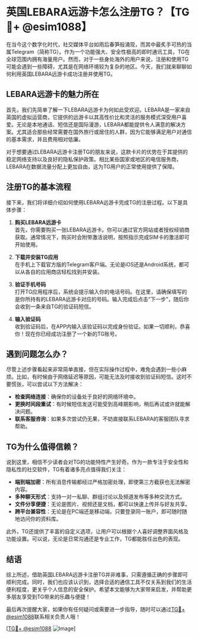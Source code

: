 # 英国LEBARA远游卡怎么注册TG？【TG💪+ @esim1088】

在当今这个数字化时代，社交媒体平台如雨后春笋般涌现，而其中最炙手可热的当属Telegram（简称TG）。作为一个功能强大、安全性极高的即时通讯工具，TG在全球范围内拥有海量用户。然而，对于一些身处海外的用户来说，注册和使用TG可能会遇到一些障碍，尤其是在网络环境较为复杂的地区。今天，我们就来聊聊如何利用英国LEBARA远游卡成功注册并使用TG。

## LEBARA远游卡的魅力所在

首先，我们先简单了解一下LEBARA远游卡为何如此受欢迎。LEBARA是一家来自英国的虚拟运营商，它提供的远游卡以其高性价比和灵活的服务模式深受用户喜爱。无论是本地通话、短信还是国际漫游，LEBARA都能提供令人满意的解决方案。尤其适合那些经常需要在国外旅行或居住的人群，因为它能够满足用户对通信的基本需求，并且费用相对低廉。

对于想要通过LEBARA远游卡注册TG的朋友来说，这款卡片的优势在于其提供的稳定网络支持以及良好的隐私保护政策。相比某些国家或地区的电信服务商，LEBARA在数据流量分配上更加自由，这为TG用户的正常使用提供了保障。

## 注册TG的基本流程

接下来，我们将详细介绍如何使用LEBARA远游卡完成TG的注册过程。以下是具体步骤：

1. **购买LEBARA远游卡**  
   首先，你需要购买一张LEBARA远游卡。你可以通过官方网站或者授权经销商获取。通常情况下，购买时会附带激活说明，按照指示完成SIM卡的激活即可开始使用。

2. **下载并安装TG应用**  
   在手机上下载官方版的Telegram客户端。无论是iOS还是Android系统，都可以从各自的应用商店轻松找到并安装。

3. **验证手机号码**  
   打开TG应用程序后，系统会提示输入你的电话号码。在这里，请确保填写的是你所持有的LEBARA远游卡对应的号码。输入完成后点击“下一步”，随后你会收到一条来自TG的验证码短信。

4. **输入验证码**  
   收到验证码后，在APP内输入该验证码以完成身份验证。如果一切顺利，恭喜你！现在你已经成功注册了一个新的TG账号。

## 遇到问题怎么办？

尽管上述步骤看起来非常简单直接，但在实际操作过程中，难免会遇到一些小麻烦。比如，有时候由于网络延迟等原因，可能无法及时接收到验证码短信。这时不要慌张，可以尝试以下方法解决：

- **检查网络连接**：确保你的设备处于良好的网络环境中。
- **更换时间段重试**：有时候短信发送可能受到高峰期影响，稍后再试或许就能解决问题。
- **联系客服咨询**：如果多次尝试仍无果，不妨直接联系LEBARA的客服团队寻求帮助。

## TG为什么值得信赖？

说到这里，相信不少读者会对TG的功能特性产生好奇。作为一款专注于安全性和隐私性的社交软件，TG有着诸多亮点值得我们关注：

- **端到端加密**：所有消息传输都经过严格加密处理，即使第三方截获也无法解密内容。
- **多种聊天形式**：支持一对一私聊、群组讨论以及频道发布等多种交流方式。
- **文件分享便捷**：无论是图片、视频还是文档，都可以快速上传并与好友共享。
- **跨平台兼容性**：无论是在PC端还是移动端，只要登录同一账户，即可随时随地访问你的资料库。

此外，TG还提供了丰富的自定义选项，让用户可以根据个人喜好调整界面风格及功能设置。可以说，无论是日常沟通还是专业工作，TG都能胜任出色的表现。

## 结语

综上所述，借助英国LEBARA远游卡注册TG并非难事，只需遵循正确的步骤即可顺利完成。同时，我们也应该认识到，选择合适的通信工具不仅关系到我们的生活便利程度，更关乎个人信息的安全保护。希望本文能够为大家带来启发，并帮助更多朋友享受到TG带来的乐趣与便捷！

最后再次提醒大家，如果你有任何疑问或需要进一步指导，随时可以通过[TG💪+ @esim1088](https://t.me/s/esim1088)联系相关负责人哦！

[[TG💪+ @esim1088](https://t.me/s/esim1088) ![Image](https://i.postimg.cc/4NQfJmqS/Snipaste-2025-05-13-00-14-12.png)]